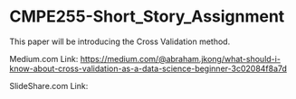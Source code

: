 # CMPE255-Short_Story_Assignment

This paper will be introducing the Cross Validation method.

Medium.com Link:
https://medium.com/@abraham.jkong/what-should-i-know-about-cross-validation-as-a-data-science-beginner-3c02084f8a7d

SlideShare.com Link:
